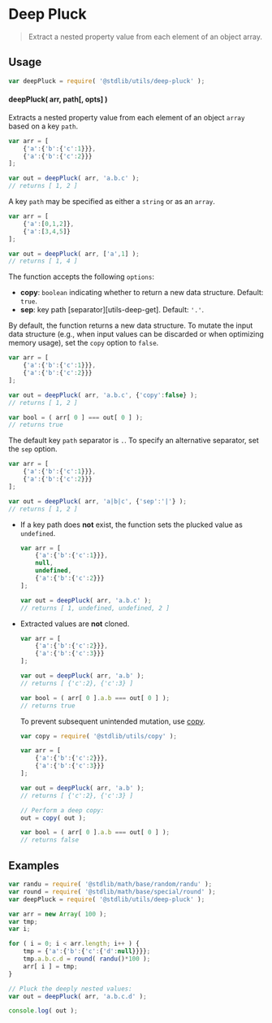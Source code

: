 # Deep Pluck

> Extract a nested property value from each element of an object array.


<!-- <intro> -->

<!-- </intro> -->


<!-- <usage> -->

## Usage

``` javascript
var deepPluck = require( '@stdlib/utils/deep-pluck' );
```

#### deepPluck( arr, path\[, opts\] )

Extracts a nested property value from each element of an object `array` based on a key `path`.

``` javascript
var arr = [
    {'a':{'b':{'c':1}}},
    {'a':{'b':{'c':2}}}
];

var out = deepPluck( arr, 'a.b.c' );
// returns [ 1, 2 ]
```

A key `path` may be specified as either a `string` or as an `array`.

``` javascript
var arr = [
    {'a':[0,1,2]},
    {'a':[3,4,5]}
];

var out = deepPluck( arr, ['a',1] );
// returns [ 1, 4 ]
```

The function accepts the following `options`:

*	__copy__: `boolean` indicating whether to return a new data structure. Default: `true`.
*	__sep__: key path [separator][utils-deep-get]. Default: `'.'`.

By default, the function returns a new data structure. To mutate the input data structure (e.g., when input values can be discarded or when optimizing memory usage), set the `copy` option to `false`.

``` javascript
var arr = [
    {'a':{'b':{'c':1}}},
    {'a':{'b':{'c':2}}}
];

var out = deepPluck( arr, 'a.b.c', {'copy':false} );
// returns [ 1, 2 ]

var bool = ( arr[ 0 ] === out[ 0 ] );
// returns true
```

The default key `path` separator is `.`. To specify an alternative separator, set the `sep` option.

``` javascript
var arr = [
    {'a':{'b':{'c':1}}},
    {'a':{'b':{'c':2}}}
];

var out = deepPluck( arr, 'a|b|c', {'sep':'|'} );
// returns [ 1, 2 ]
```

<!-- </usage> -->


<!-- <notes> -->

*	If a key path does __not__ exist, the function sets the plucked value as `undefined`.
    
    ``` javascript
    var arr = [
        {'a':{'b':{'c':1}}},
        null,
        undefined,
        {'a':{'b':{'c':2}}}
    ];

    var out = deepPluck( arr, 'a.b.c' );
    // returns [ 1, undefined, undefined, 2 ]
    ```

*	Extracted values are __not__ cloned.

    ``` javascript
    var arr = [
        {'a':{'b':{'c':2}}},
        {'a':{'b':{'c':3}}}
    ];

    var out = deepPluck( arr, 'a.b' );
    // returns [ {'c':2}, {'c':3} ]

    var bool = ( arr[ 0 ].a.b === out[ 0 ] );
    // returns true
    ``` 

    To prevent subsequent unintended mutation, use [copy][utils-copy].

    ``` javascript
    var copy = require( '@stdlib/utils/copy' );

    var arr = [
        {'a':{'b':{'c':2}}},
        {'a':{'b':{'c':3}}}
    ];

    var out = deepPluck( arr, 'a.b' );
    // returns [ {'c':2}, {'c':3} ]

    // Perform a deep copy:
    out = copy( out );

    var bool = ( arr[ 0 ].a.b === out[ 0 ] );
    // returns false
    ```

<!-- </notes> -->


<!-- <examples> -->

## Examples

``` javascript
var randu = require( '@stdlib/math/base/random/randu' );
var round = require( '@stdlib/math/base/special/round' );
var deepPluck = require( '@stdlib/utils/deep-pluck' );

var arr = new Array( 100 );
var tmp;
var i;

for ( i = 0; i < arr.length; i++ ) {
    tmp = {'a':{'b':{'c':{'d':null}}}};
    tmp.a.b.c.d = round( randu()*100 );
    arr[ i ] = tmp;
}

// Pluck the deeply nested values:
var out = deepPluck( arr, 'a.b.c.d' );

console.log( out );
```

<!-- </examples> -->


<!-- <links> -->

<!-- FIXME: change link to stdlib module... -->

[utils-copy]: https://github.com/kgryte/utils-copy


<!-- </links> -->
